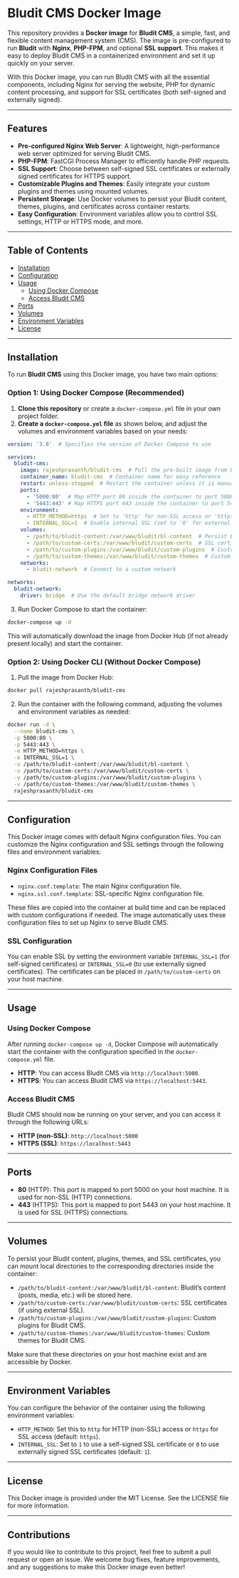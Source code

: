 # Bludit CMS Docker Image

This repository provides a **Docker image** for **Bludit CMS**, a simple, fast, and flexible content management system (CMS). The image is pre-configured to run **Bludit** with **Nginx**, **PHP-FPM**, and optional **SSL support**. This makes it easy to deploy Bludit CMS in a containerized environment and set it up quickly on your server.

With this Docker image, you can run Bludit CMS with all the essential components, including Nginx for serving the website, PHP for dynamic content processing, and support for SSL certificates (both self-signed and externally signed).

---

## Features

- **Pre-configured Nginx Web Server**: A lightweight, high-performance web server optimized for serving Bludit CMS.
- **PHP-FPM**: FastCGI Process Manager to efficiently handle PHP requests.
- **SSL Support**: Choose between self-signed SSL certificates or externally signed certificates for HTTPS support.
- **Customizable Plugins and Themes**: Easily integrate your custom plugins and themes using mounted volumes.
- **Persistent Storage**: Use Docker volumes to persist your Bludit content, themes, plugins, and certificates across container restarts.
- **Easy Configuration**: Environment variables allow you to control SSL settings, HTTP or HTTPS mode, and more.

---

## Table of Contents

- [Installation](#installation)
- [Configuration](#configuration)
- [Usage](#usage)
  - [Using Docker Compose](#using-docker-compose)
  - [Access Bludit CMS](#access-bludit-cms)
- [Ports](#ports)
- [Volumes](#volumes)
- [Environment Variables](#environment-variables)
- [License](#license)

---

## Installation

To run **Bludit CMS** using this Docker image, you have two main options:

### Option 1: Using Docker Compose (Recommended)

1. **Clone this repository** or create a `docker-compose.yml` file in your own project folder.
2. **Create a `docker-compose.yml` file** as shown below, and adjust the volumes and environment variables based on your needs:

```yaml
version: '3.8'  # Specifies the version of Docker Compose to use

services:
  bludit-cms:
    image: rajeshprasanth/bludit-cms  # Pull the pre-built image from Docker Hub
    container_name: bludit-cms  # Container name for easy reference
    restart: unless-stopped  # Restart the container unless it is manually stopped
    ports:
      - '5000:80'  # Map HTTP port 80 inside the container to port 5000 on the host
      - '5443:443' # Map HTTPS port 443 inside the container to port 5443 on the host
    environment:
      - HTTP_METHOD=https  # Set to 'http' for non-SSL access or 'https' for SSL access
      - INTERNAL_SSL=1  # Enable internal SSL (set to '0' for external SSL certificates)
    volumes:
      - /path/to/bludit-content:/var/www/bludit/bl-content  # Persist Bludit's content
      - /path/to/custom-certs:/var/www/bludit/custom-certs  # SSL certificates
      - /path/to/custom-plugins:/var/www/bludit/custom-plugins  # Custom plugins
      - /path/to/custom-themes:/var/www/bludit/custom-themes  # Custom themes
    networks:
      - bludit-network  # Connect to a custom network

networks:
  bludit-network:
    driver: bridge  # Use the default bridge network driver
```

3. Run Docker Compose to start the container:
```bash
docker-compose up -d
```
This will automatically download the image from Docker Hub (if not already present locally) and start the container.

### Option 2: Using Docker CLI (Without Docker Compose)

1. Pull the image from Docker Hub:
```bash
docker pull rajeshprasanth/bludit-cms
```
2. Run the container with the following command, adjusting the volumes and environment variables as needed:
```bash
docker run -d \
  --name bludit-cms \
  -p 5000:80 \
  -p 5443:443 \
  -e HTTP_METHOD=https \
  -e INTERNAL_SSL=1 \
  -v /path/to/bludit-content:/var/www/bludit/bl-content \
  -v /path/to/custom-certs:/var/www/bludit/custom-certs \
  -v /path/to/custom-plugins:/var/www/bludit/custom-plugins \
  -v /path/to/custom-themes:/var/www/bludit/custom-themes \
  rajeshprasanth/bludit-cms
```
---
## Configuration

This Docker image comes with default Nginx configuration files. You can customize the Nginx configuration and SSL settings through the following files and environment variables:

### Nginx Configuration Files

  - ```nginx.conf.template```: The main Nginx configuration file.
  - ```nginx.ssl.conf.template```: SSL-specific Nginx configuration file.

These files are copied into the container at build time and can be replaced with custom configurations if needed. The image automatically uses these configuration files to set up Nginx to serve Bludit CMS.
### SSL Configuration

You can enable SSL by setting the environment variable `INTERNAL_SSL=1` (for self-signed certificates) or `INTERNAL_SSL=0` (to use externally signed certificates). The certificates can be placed in `/path/to/custom-certs` on your host machine.

---
## Usage

### Using Docker Compose

After running ```docker-compose up -d```, Docker Compose will automatically start the container with the configuration specified in the ```docker-compose.yml``` file.

   - **HTTP**: You can access Bludit CMS via ```http://localhost:5000```.
   - **HTTPS**: You can access Bludit CMS via ```https://localhost:5443```.

### Access Bludit CMS

Bludit CMS should now be running on your server, and you can access it through the following URLs:

- **HTTP (non-SSL)**: `http://localhost:5000`
- **HTTPS (SSL)**: `https://localhost:5443`
    
---

## Ports

- **80** (HTTP): This port is mapped to port 5000 on your host machine. It is used for non-SSL (HTTP) connections.
- **443** (HTTPS): This port is mapped to port 5443 on your host machine. It is used for SSL (HTTPS) connections.

---

## Volumes

To persist your Bludit content, plugins, themes, and SSL certificates, you can mount local directories to the corresponding directories inside the container:

- `/path/to/bludit-content:/var/www/bludit/bl-content`: Bludit’s content (posts, media, etc.) will be stored here.
- `/path/to/custom-certs:/var/www/bludit/custom-certs`: SSL certificates (if using external SSL).
- `/path/to/custom-plugins:/var/www/bludit/custom-plugins`: Custom plugins for Bludit CMS.
- `/path/to/custom-themes:/var/www/bludit/custom-themes`: Custom themes for Bludit CMS.

Make sure that these directories on your host machine exist and are accessible by Docker.


---

## Environment Variables

You can configure the behavior of the container using the following environment variables:

- `HTTP_METHOD`: Set this to `http` for HTTP (non-SSL) access or `https` for SSL access (default: `https`).
- `INTERNAL_SSL`: Set to `1` to use a self-signed SSL certificate or `0` to use externally signed SSL certificates (default: `1`).

---

## License

This Docker image is provided under the MIT License. See the LICENSE file for more information.

---
## Contributions

If you would like to contribute to this project, feel free to submit a pull request or open an issue. We welcome bug fixes, feature improvements, and any suggestions to make this Docker image even better!
